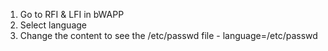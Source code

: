 1. Go to RFI & LFI in bWAPP
2. Select language
3. Change the content to see the /etc/passwd file - language=/etc/passwd